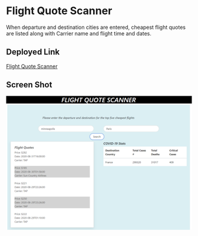 # Flight Quote Scanner

When departure and destination cities are entered, cheapest flight quotes are listed along with Carrier name and flight time and dates.

## Deployed Link

[Flight Quote Scanner](https://zakfena.github.io/Flight-Quote-Scanner/index.html)

## Screen Shot

![Image](Flight-Quote-Scanner-1.png)
